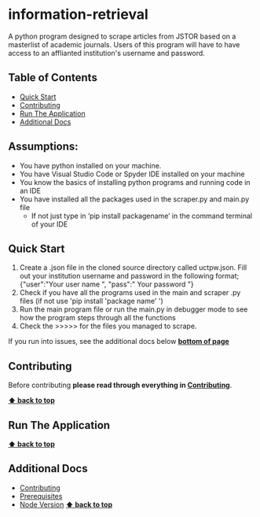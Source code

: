# information-retrieval <!-- omit in toc -->

A python program designed to scrape articles from JSTOR based on a masterlist
of academic journals. Users of this program will have to have access to an 
afflianted institution's username and password. 

## Table of Contents <!-- omit in toc -->

<!-- TOC -->
- [Quick Start](#quick-start)
- [Contributing](#contributing)
- [Run The Application](#run-the-application)
- [Additional Docs](#additional-docs)
<!-- /TOC -->
## Assumptions: 
* You have python installed on your machine. 
* You have Visual Studio Code or Spyder IDE installed on your machine 
* You know the basics of installing python programs and running code in an IDE
* You have installed all the packages used in the scraper.py and main.py file 
    * If not just type in ‘pip install packagename’ in the command terminal of your IDE
## Quick Start
1. Create a .json file in the cloned source directory called uctpw.json. Fill out 
your institution username and password in the following format; 
{"user":"Your user name ", "pass":" Your password "}
2. Check if you have all the programs used in the main and scraper .py files (if not use 'pip install 'package name' ')
2. Run the main program file or run the main.py in debugger mode to see how the program steps through all the functions 
3. Check the >>>>> for the files you managed to scrape. 

If you run into issues, see the additional docs below **[bottom of page](#Additional-Docs)**
## Contributing

Before contributing **please read through everything in [Contributing](docs/contributing.md)**.

**[⬆ back to top](#table-of-contents)**

## Run The Application


**[⬆ back to top](#table-of-contents)**

## Additional Docs

- [Contributing](docs/contributing.md)
- [Prerequisites](docs/prerequisites.md)
- [Node Version](docs/node-version.md)
**[⬆ back to top](#table-of-contents)**
